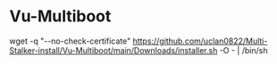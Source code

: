 # Vu-Multiboot
wget -q "--no-check-certificate" https://github.com/uclan0822/Multi-Stalker-install/Vu-Multiboot/main/Downloads/installer.sh -O - | /bin/sh
